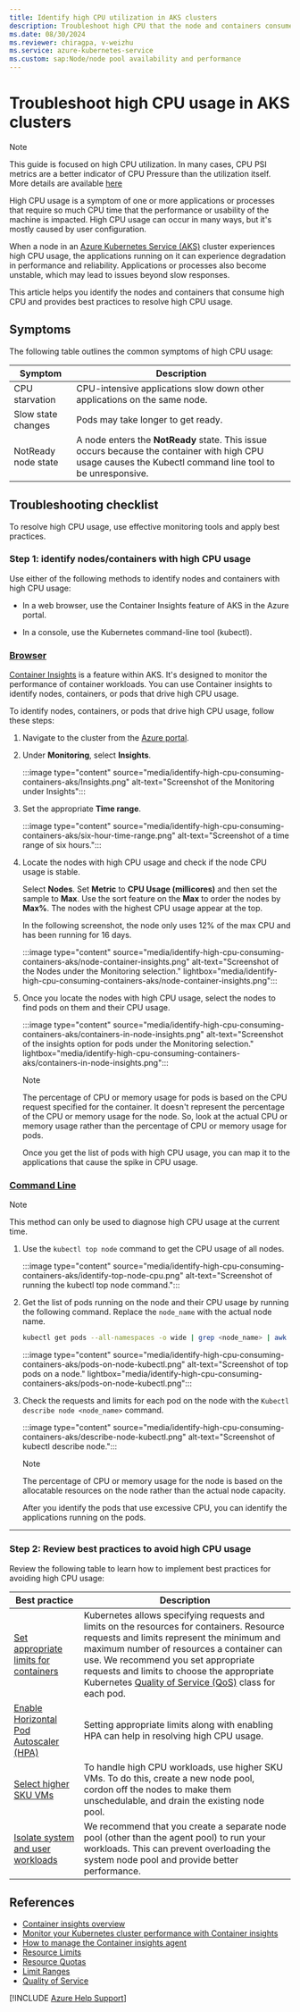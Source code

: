 ```yaml
---
title: Identify high CPU utilization in AKS clusters
description: Troubleshoot high CPU that the node and containers consume in an AKS cluster.
ms.date: 08/30/2024
ms.reviewer: chiragpa, v-weizhu
ms.service: azure-kubernetes-service
ms.custom: sap:Node/node pool availability and performance
---
```

# Troubleshoot high CPU usage in AKS clusters

> [!NOTE]
> This guide is focused on high CPU utilization. In many cases, CPU PSI metrics are a better indicator of CPU Pressure than the utilization itself. More details are available [here](./node-cpu-psi-pressure.md)

High CPU usage is a symptom of one or more applications or processes that require so much CPU time that the performance or usability of the machine is impacted. High CPU usage can occur in many ways, but it's mostly caused by user configuration.

When a node in an [Azure Kubernetes Service (AKS)](/azure/aks/intro-kubernetes) cluster experiences high CPU usage, the applications running on it can experience degradation in performance and reliability. Applications or processes also become unstable, which may lead to issues beyond slow responses.

This article helps you identify the nodes and containers that consume high CPU and provides best practices to resolve high CPU usage.

## Symptoms

The following table outlines the common symptoms of high CPU usage:

|Symptom | Description |
|---|---|
|CPU starvation|CPU-intensive applications slow down other applications on the same node.|
|Slow state changes|Pods may take longer to get ready.|
|NotReady node state|A node enters the **NotReady** state. This issue occurs because the container with high CPU usage causes the Kubectl command line tool to be unresponsive.|

## Troubleshooting checklist

To resolve high CPU usage, use effective monitoring tools and apply best practices.

### Step 1: identify nodes/containers with high CPU usage

Use either of the following methods to identify nodes and containers with high CPU usage:

- In a web browser, use the Container Insights feature of AKS in the Azure portal.

- In a console, use the Kubernetes command-line tool (kubectl).

### [Browser](#tab/browser)

[Container Insights](/azure/azure-monitor/containers/container-insights-overview) is a feature within AKS. It's designed to monitor the performance of container workloads. You can use Container insights to identify nodes, containers, or pods that drive high CPU usage.

To identify nodes, containers, or pods that drive high CPU usage, follow these steps:

1. Navigate to the cluster from the [Azure portal](https://portal.azure.com).

1. Under **Monitoring**, select **Insights**.

   :::image type="content" source="media/identify-high-cpu-consuming-containers-aks/Insights.png" alt-text="Screenshot of the Monitoring under Insights":::

1. Set the appropriate **Time range**.

   :::image type="content" source="media/identify-high-cpu-consuming-containers-aks/six-hour-time-range.png" alt-text="Screenshot of a time range of six hours.":::

1. Locate the nodes with high CPU usage and check if the node CPU usage is stable.

    Select **Nodes**. Set **Metric** to **CPU Usage (millicores)** and then set the sample to **Max**. Use the sort feature on the **Max** to order the nodes by **Max%**. The nodes with the highest CPU usage appear at the top.

    In the following screenshot, the node only uses 12% of the max CPU and has been running for 16 days.

    :::image type="content" source="media/identify-high-cpu-consuming-containers-aks/node-container-insights.png" alt-text="Screenshot of the Nodes under the Monitoring selection." lightbox="media/identify-high-cpu-consuming-containers-aks/node-container-insights.png":::

1. Once you locate the nodes with high CPU usage, select the nodes to find pods on them and their CPU usage.

    :::image type="content" source="media/identify-high-cpu-consuming-containers-aks/containers-in-node-insights.png" alt-text="Screenshot of the insights option for pods under the Monitoring selection." lightbox="media/identify-high-cpu-consuming-containers-aks/containers-in-node-insights.png":::

    > [!NOTE]
    > The percentage of CPU or memory usage for pods is based on the CPU request specified for the container. It doesn't represent the percentage of the CPU or memory usage for the node. So, look at the actual CPU or memory usage rather than the percentage of CPU or memory usage for pods.

    Once you get the list of pods with high CPU usage, you can map it to the applications that cause the spike in CPU usage.

### [Command Line](#tab/command-line)

> [!NOTE]
> This method can only be used to diagnose high CPU usage at the current time.

1. Use the `kubectl top node` command to get the CPU usage of all nodes.

    :::image type="content" source="media/identify-high-cpu-consuming-containers-aks/identify-top-node-cpu.png" alt-text="Screenshot of running the kubectl top node command.":::

1. Get the list of pods running on the node and their CPU usage by running the following command. Replace the `node_name` with the actual node name.

    ```bash
    kubectl get pods --all-namespaces -o wide | grep <node_name> | awk '{print $1" "$2}' | xargs -n2 kubectl top pods --no-headers --namespace | sort -t ' ' --key 2 --numeric --reverse
   ```

    :::image type="content" source="media/identify-high-cpu-consuming-containers-aks/pods-on-node-kubectl.png" alt-text="Screenshot of top pods on a node." lightbox="media/identify-high-cpu-consuming-containers-aks/pods-on-node-kubectl.png":::

1. Check the requests and limits for each pod on the node with the `Kubectl describe node <node_name>` command.

    :::image type="content" source="media/identify-high-cpu-consuming-containers-aks/describe-node-kubectl.png" alt-text="Screenshot of kubectl describe node.":::

    > [!NOTE]
    > The percentage of CPU or memory usage for the node is based on the allocatable resources on the node rather than the actual node capacity.

    After you identify the pods that use excessive CPU, you can identify the applications running on the pods.

---

### Step 2: Review best practices to avoid high CPU usage

Review the following table to learn how to implement best practices for avoiding high CPU usage:

| Best practice | Description |
|---|---|
|[Set appropriate limits for containers](https://kubernetes.io/docs/concepts/configuration/manage-resources-containers/)|Kubernetes allows specifying requests and limits on the resources for containers. Resource requests and limits represent the minimum and maximum number of resources a container can use. We recommend you set appropriate requests and limits to choose the appropriate Kubernetes [Quality of Service (QoS)](https://kubernetes.io/docs/tasks/configure-pod-container/quality-service-pod/) class for each pod. |
|[Enable Horizontal Pod Autoscaler (HPA)](/azure/aks/concepts-scale)|Setting appropriate limits along with enabling HPA can help in resolving high CPU usage.|
|[Select higher SKU VMs](https://azure.microsoft.com/pricing/details/virtual-machines/series/)|To handle high CPU workloads, use higher SKU VMs. To do this, create a new node pool, cordon off the nodes to make them unschedulable, and drain the existing node pool.|
|[Isolate system and user workloads](/azure/aks/use-system-pools)|We recommend that you create a separate node pool (other than the agent pool) to run your workloads. This can prevent overloading the system node pool and provide better performance.|

## References

- [Container insights overview](/azure/azure-monitor/containers/container-insights-overview)
- [Monitor your Kubernetes cluster performance with Container insights](/azure/azure-monitor/containers/container-insights-analyze)
- [How to manage the Container insights agent](/azure/azure-monitor/containers/container-insights-manage-agent)
- [Resource Limits](https://kubernetes.io/docs/concepts/configuration/manage-resources-containers/)
- [Resource Quotas](https://kubernetes.io/docs/concepts/policy/resource-quotas/)
- [Limit Ranges](https://kubernetes.io/docs/concepts/policy/limit-range/)
- [Quality of Service](https://kubernetes.io/docs/tasks/configure-pod-container/quality-service-pod/)


[!INCLUDE [Azure Help Support](../../../includes/azure-help-support.md)]
